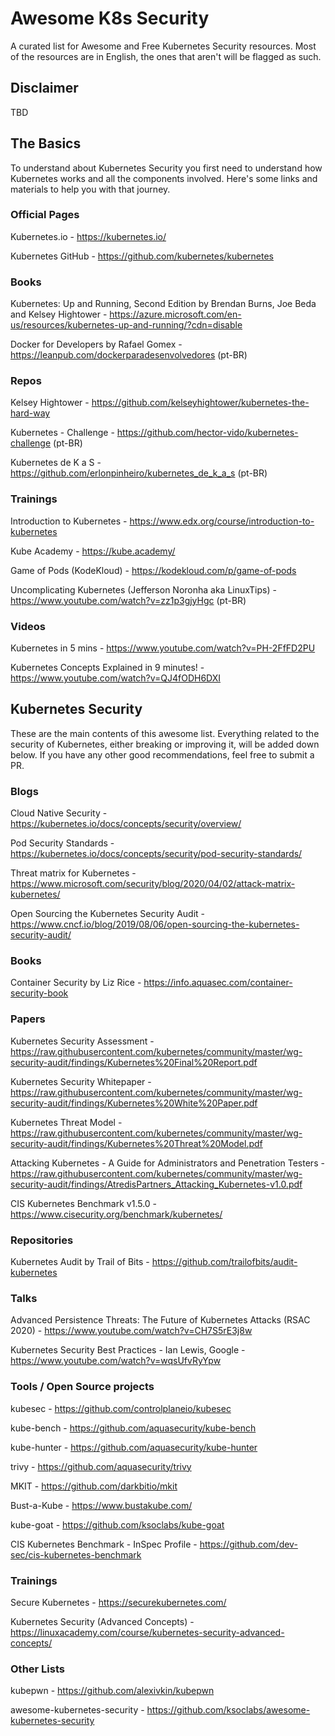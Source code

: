 # Awesome K8s Security
A curated list for Awesome and Free Kubernetes Security resources. Most of the resources are in English, the ones that aren't will be flagged as such. 

## Disclaimer
TBD

## The Basics
To understand about Kubernetes Security you first need to understand how Kubernetes works and all the components involved. Here's some links and materials to help you with that journey.

### Official Pages

Kubernetes.io - https://kubernetes.io/

Kubernetes GitHub - https://github.com/kubernetes/kubernetes

### Books

Kubernetes: Up and Running, Second Edition by Brendan Burns, Joe Beda and Kelsey Hightower - https://azure.microsoft.com/en-us/resources/kubernetes-up-and-running/?cdn=disable

Docker for Developers by Rafael Gomex - https://leanpub.com/dockerparadesenvolvedores (pt-BR)

### Repos

Kelsey Hightower - https://github.com/kelseyhightower/kubernetes-the-hard-way

Kubernetes - Challenge - https://github.com/hector-vido/kubernetes-challenge (pt-BR)

Kubernetes de K a S - https://github.com/erlonpinheiro/kubernetes_de_k_a_s (pt-BR)

### Trainings

Introduction to Kubernetes - https://www.edx.org/course/introduction-to-kubernetes

Kube Academy - https://kube.academy/

Game of Pods (KodeKloud) - https://kodekloud.com/p/game-of-pods

Uncomplicating Kubernetes (Jefferson Noronha aka LinuxTips) - https://www.youtube.com/watch?v=zz1p3gjyHgc (pt-BR)

### Videos

Kubernetes in 5 mins - https://www.youtube.com/watch?v=PH-2FfFD2PU

Kubernetes Concepts Explained in 9 minutes! - https://www.youtube.com/watch?v=QJ4fODH6DXI


## Kubernetes Security 
These are the main contents of this awesome list. Everything related to the security of Kubernetes, either breaking or improving it, will be added down below. If you have any other good recommendations, feel free to submit a PR. 

### Blogs

Cloud Native Security - https://kubernetes.io/docs/concepts/security/overview/

Pod Security Standards - https://kubernetes.io/docs/concepts/security/pod-security-standards/

Threat matrix for Kubernetes - https://www.microsoft.com/security/blog/2020/04/02/attack-matrix-kubernetes/

Open Sourcing the Kubernetes Security Audit - https://www.cncf.io/blog/2019/08/06/open-sourcing-the-kubernetes-security-audit/

### Books

Container Security by Liz Rice - https://info.aquasec.com/container-security-book

### Papers

Kubernetes Security Assessment - https://raw.githubusercontent.com/kubernetes/community/master/wg-security-audit/findings/Kubernetes%20Final%20Report.pdf

Kubernetes Security Whitepaper - https://raw.githubusercontent.com/kubernetes/community/master/wg-security-audit/findings/Kubernetes%20White%20Paper.pdf

Kubernetes Threat Model - https://raw.githubusercontent.com/kubernetes/community/master/wg-security-audit/findings/Kubernetes%20Threat%20Model.pdf

Attacking Kubernetes - A Guide for Administrators and Penetration Testers - https://raw.githubusercontent.com/kubernetes/community/master/wg-security-audit/findings/AtredisPartners_Attacking_Kubernetes-v1.0.pdf

CIS Kubernetes Benchmark v1.5.0 - https://www.cisecurity.org/benchmark/kubernetes/  

### Repositories

Kubernetes Audit by Trail of Bits - https://github.com/trailofbits/audit-kubernetes

### Talks

Advanced Persistence Threats: The Future of Kubernetes Attacks (RSAC 2020) - https://www.youtube.com/watch?v=CH7S5rE3j8w

Kubernetes Security Best Practices - Ian Lewis, Google - https://www.youtube.com/watch?v=wqsUfvRyYpw

### Tools / Open Source projects

kubesec - https://github.com/controlplaneio/kubesec

kube-bench - https://github.com/aquasecurity/kube-bench

kube-hunter - https://github.com/aquasecurity/kube-hunter

trivy - https://github.com/aquasecurity/trivy

MKIT - https://github.com/darkbitio/mkit

Bust-a-Kube - https://www.bustakube.com/

kube-goat - https://github.com/ksoclabs/kube-goat

CIS Kubernetes Benchmark - InSpec Profile - https://github.com/dev-sec/cis-kubernetes-benchmark

### Trainings

Secure Kubernetes - https://securekubernetes.com/

Kubernetes Security (Advanced Concepts) - https://linuxacademy.com/course/kubernetes-security-advanced-concepts/

### Other Lists

kubepwn - https://github.com/alexivkin/kubepwn

awesome-kubernetes-security - https://github.com/ksoclabs/awesome-kubernetes-security
